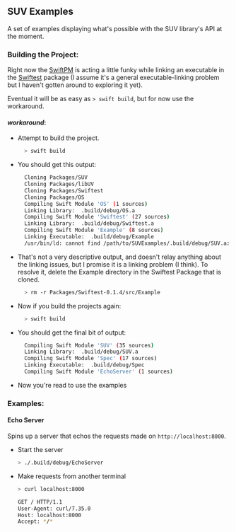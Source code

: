 ## SUV Examples

A set of examples displaying what's possible with the SUV library's API at the
moment.

### Building the Project:

Right now the [SwiftPM](https://github.com/apple/swift-package-manager) is
acting a little funky while linking an executable in the
[Swiftest](https://github.com/bppr/Swiftest) package (I assume it's a general
executable-linking problem but I haven't gotten around to exploring it yet).

Eventual it will be as easy as `> swift build`, but for now use the workaround.

#### _workaround_:

* Attempt to build the project.

  ```bash
    > swift build
  ```

* You should get this output:

  ```bash
    Cloning Packages/SUV
    Cloning Packages/libUV
    Cloning Packages/Swiftest
    Cloning Packages/OS
    Compiling Swift Module 'OS' (1 sources)
    Linking Library:  .build/debug/OS.a
    Compiling Swift Module 'Swiftest' (27 sources)
    Linking Library:  .build/debug/Swiftest.a
    Compiling Swift Module 'Example' (8 sources)
    Linking Executable:  .build/debug/Example
    /usr/bin/ld: cannot find /path/to/SUVExamples/.build/debug/SUV.a: No such file or directory
  ```

* That's not a very descriptive output, and doesn't relay anything about the
  linking issues, but I promise it is a linking problem (I think). To resolve
  it, delete the Example directory in the Swiftest Package that is cloned.

  ```bash
    > rm -r Packages/Swiftest-0.1.4/src/Example
  ```

* Now if you build the projects again:

  ```bash
    > swift build
  ```

* You should get the final bit of output:

  ```bash
    Compiling Swift Module 'SUV' (35 sources)
    Linking Library:  .build/debug/SUV.a
    Compiling Swift Module 'Spec' (17 sources)
    Linking Executable:  .build/debug/Spec
    Compiling Swift Module 'EchoServer' (1 sources)
  ```

* Now you're read to use the examples


### Examples:

#### Echo Server
Spins up a server that echos the requests made on `http://localhost:8000`.

* Start the server

  ```bash
  > ./.build/debug/EchoServer
  ```

* Make requests from another terminal

  ```bash
  > curl localhost:8000

  GET / HTTP/1.1
  User-Agent: curl/7.35.0
  Host: localhost:8000
  Accept: */*
  ```

